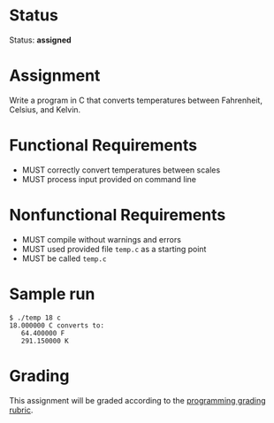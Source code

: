 # Status

Status: **assigned**

# Assignment

Write a program in C that converts temperatures between Fahrenheit, Celsius,
and Kelvin. 

# Functional Requirements

* MUST correctly convert temperatures between scales
* MUST process input provided on command line

# Nonfunctional Requirements

* MUST compile without warnings and errors
* MUST used provided file `temp.c` as a starting point
* MUST be called `temp.c`

# Sample run

	$ ./temp 18 c
	18.000000 C converts to:
	   64.400000 F
	   291.150000 K

# Grading

This assignment will be graded according to the [programming grading
rubric](https://moodle.adelphi.edu/pluginfile.php/2285071/mod_assignment/intro/Programming%20Assignment%20Grading%20Rubric.pdf).
